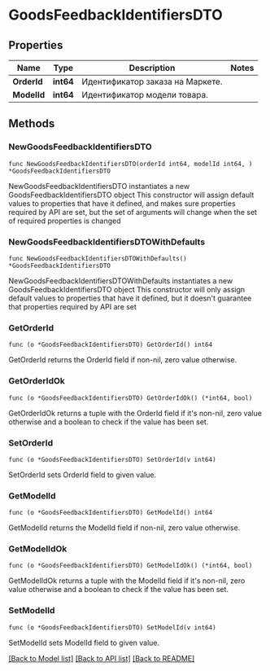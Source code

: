 # GoodsFeedbackIdentifiersDTO

## Properties

Name | Type | Description | Notes
------------ | ------------- | ------------- | -------------
**OrderId** | **int64** | Идентификатор заказа на Маркете. | 
**ModelId** | **int64** | Идентификатор модели товара. | 

## Methods

### NewGoodsFeedbackIdentifiersDTO

`func NewGoodsFeedbackIdentifiersDTO(orderId int64, modelId int64, ) *GoodsFeedbackIdentifiersDTO`

NewGoodsFeedbackIdentifiersDTO instantiates a new GoodsFeedbackIdentifiersDTO object
This constructor will assign default values to properties that have it defined,
and makes sure properties required by API are set, but the set of arguments
will change when the set of required properties is changed

### NewGoodsFeedbackIdentifiersDTOWithDefaults

`func NewGoodsFeedbackIdentifiersDTOWithDefaults() *GoodsFeedbackIdentifiersDTO`

NewGoodsFeedbackIdentifiersDTOWithDefaults instantiates a new GoodsFeedbackIdentifiersDTO object
This constructor will only assign default values to properties that have it defined,
but it doesn't guarantee that properties required by API are set

### GetOrderId

`func (o *GoodsFeedbackIdentifiersDTO) GetOrderId() int64`

GetOrderId returns the OrderId field if non-nil, zero value otherwise.

### GetOrderIdOk

`func (o *GoodsFeedbackIdentifiersDTO) GetOrderIdOk() (*int64, bool)`

GetOrderIdOk returns a tuple with the OrderId field if it's non-nil, zero value otherwise
and a boolean to check if the value has been set.

### SetOrderId

`func (o *GoodsFeedbackIdentifiersDTO) SetOrderId(v int64)`

SetOrderId sets OrderId field to given value.


### GetModelId

`func (o *GoodsFeedbackIdentifiersDTO) GetModelId() int64`

GetModelId returns the ModelId field if non-nil, zero value otherwise.

### GetModelIdOk

`func (o *GoodsFeedbackIdentifiersDTO) GetModelIdOk() (*int64, bool)`

GetModelIdOk returns a tuple with the ModelId field if it's non-nil, zero value otherwise
and a boolean to check if the value has been set.

### SetModelId

`func (o *GoodsFeedbackIdentifiersDTO) SetModelId(v int64)`

SetModelId sets ModelId field to given value.



[[Back to Model list]](../README.md#documentation-for-models) [[Back to API list]](../README.md#documentation-for-api-endpoints) [[Back to README]](../README.md)


